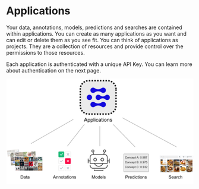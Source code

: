 # Applications

Your data, annotations, models, predictions and searches are contained within applications. You can create as many applications as you want and can edit or delete them as you see fit. You can think of applications as projects. They are a collection of resources and provide control over the permissions to those resources.

Each application is authenticated with a unique API Key. You can learn more about authentication on the next page.

![image showing the edit app button on the Manage Application page](../../images/applications.jpg)

